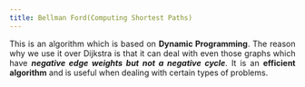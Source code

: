 ```yaml
---
title: Bellman Ford(Computing Shortest Paths)
---
```


<div style="text-align: justify" id = "Bellman">
This is an algorithm which is based on <b>Dynamic Programming</b>. The reason why we use it over Dijkstra is that it can deal with even those graphs which have <em><b>negative edge weights but not a negative cycle</b></em>. It is an <b>efficient algorithm</b> and is useful when dealing with certain types of problems.
</div>
